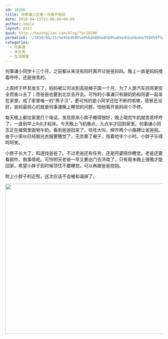 ```yaml
---
id: 10286
title: 何事谦人生第一次离开爸妈
date: 2010-04-15T23:06:04+00:00
author: omale
layout: post
guid: http://hezongjian.com/blog/?p=10286
permalink: '/2010/04/15/%e4%bd%95%e4%ba%8b%e8%b0%a6%e4%ba%ba%e7%94%9f%e7%ac%ac%e4%b8%80%e6%ac%a1%e7%a6%bb%e5%bc%80%e7%88%b8%e5%a6%88/'
categories:
  - 何事谦
  - 未分类
  - 生活随笔
---
```

何事谦小同学十三个月，之前都从来没有同时离开过爸爸妈妈。晚上一直是妈妈搂着呼呼，还是很乖的。

上周终于杯具发生了，妈妈被公司派到高丽棒子国一个月，为了人类汽车拐弯更安全而奋斗去了；而爸爸也要到北京去开会。可怜的小事谦只有跟奶奶和阿婆一起呆在家里，成了家里唯一的&ldquo;男子汉&rdquo;，更可怜的是小同学还在不断的咳嗽，感冒还没好。爸妈最担心的就是何事谦晚上睡觉的问题，怕他离开爸妈闹个不停。

每天晚上都往家里打个电话，发现原来小胖子睡得很好，晚上喝完牛奶就乖乖呼呼了，一直到早上9点才起床。今天晚上飞机晚点，九点半才回到家里。何事谦小同志正在被窝里面喝牛奶。看到爸爸回来了，哇哇大叫，伸开两个小胳膊让爸爸抱。由于小家伙已经脱光衣服要睡觉了，无奈裹了被子，抱着他半个小时。小胖子乐得呵呵笑。

小胖子长大了，知道找爸爸了。不过老爸还有任务，还是阿婆陪你睡觉。老爸还要看邮件，做事情呢。可怜明天老爸一早又要出门去济南了，只有周末晚上很晚才能回家，希望小胖子到时候顶住不要睡觉。可以再跟爸爸抱抱。

附上小胖子的近照，这次应该不会被和谐掉了。

<img alt="" class="aligncenter" height="480" src="http://hezongjian.com/gallery3/var/resizes/%E4%BD%95%E4%BA%8B%E8%B0%A6/baby1year/IMG_2308.JPG?m=1270461999" title="何事谦近照" width="640" />